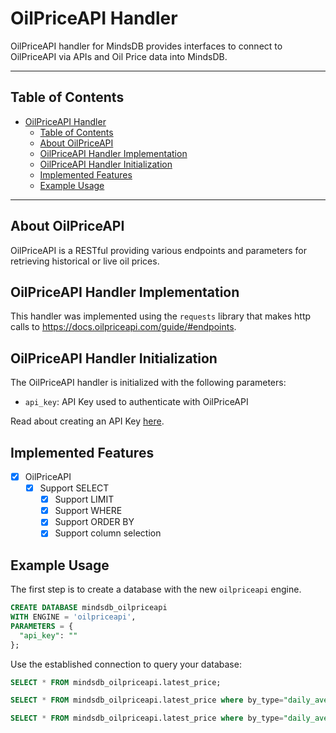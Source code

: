 # OilPriceAPI Handler

OilPriceAPI handler for MindsDB provides interfaces to connect to OilPriceAPI via APIs and Oil Price data into MindsDB.

---

## Table of Contents

- [OilPriceAPI Handler](#oilpriceapi-handler)
  - [Table of Contents](#table-of-contents)
  - [About OilPriceAPI](#about-oilpriceapi)
  - [OilPriceAPI Handler Implementation](#oilpriceapi-handler-implementation)
  - [OilPriceAPI Handler Initialization](#oilpriceapi-handler-initialization)
  - [Implemented Features](#implemented-features)
  - [Example Usage](#example-usage)

---

## About OilPriceAPI

OilPriceAPI is a RESTful providing various endpoints and parameters for retrieving historical or live oil prices.


## OilPriceAPI Handler Implementation

This handler was implemented using the `requests` library that makes http calls to https://docs.oilpriceapi.com/guide/#endpoints.

## OilPriceAPI Handler Initialization

The OilPriceAPI handler is initialized with the following parameters:

- `api_key`: API Key used to authenticate with OilPriceAPI

Read about creating an API Key [here](https://www.oilpriceapi.com/).

## Implemented Features

- [x] OilPriceAPI 
  - [x] Support SELECT
    - [x] Support LIMIT
    - [x] Support WHERE
    - [x] Support ORDER BY
    - [x] Support column selection

## Example Usage

The first step is to create a database with the new `oilpriceapi` engine. 

~~~~sql
CREATE DATABASE mindsdb_oilpriceapi
WITH ENGINE = 'oilpriceapi',
PARAMETERS = {
  "api_key": ""
};
~~~~

Use the established connection to query your database:

~~~~sql
SELECT * FROM mindsdb_oilpriceapi.latest_price;
~~~~

~~~~sql
SELECT * FROM mindsdb_oilpriceapi.latest_price where by_type="daily_average_price" and by_code="WTI_USD";
~~~~

~~~~sql
SELECT * FROM mindsdb_oilpriceapi.latest_price where by_type="daily_average_price" and by_code="WTI_USD";
~~~~
